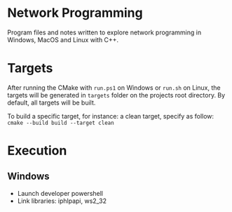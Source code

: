# Network Programming

Program files and notes written to explore network programming
in Windows, MacOS and Linux with C++.


# Targets

After running the CMake with `run.ps1` on Windows or `run.sh` on Linux,
the targets will be generated in `targets` folder on the projects root directory.
By default, all targets will be built.

To build a specific target, for instance: a clean target, specify as follow: \
`cmake --build build --target clean`


# Execution

## Windows

- Launch developer powershell
- Link libraries: iphlpapi, ws2_32
